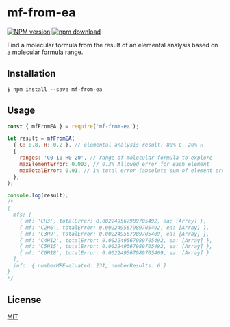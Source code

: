 # mf-from-ea

[![NPM version][npm-image]][npm-url]
[![npm download][download-image]][download-url]

Find a molecular formula from the result of an elemental analysis based on a molecular formula range.

## Installation

`$ npm install --save mf-from-ea`

## Usage

```js
const { mfFromEA } = require('mf-from-ea');

let result = mfFromEA(
  { C: 0.8, H: 0.2 }, // elemental analysis result: 80% C, 20% H
  {
    ranges: 'C0-10 H0-20', // range of molecular formula to explore
    maxElementError: 0.003, // 0.3% Allowed error for each element
    maxTotalError: 0.01, // 1% total error (absolute sum of element errors)
  },
);

console.log(result);
/*
{
  mfs: [
    { mf: 'CH3', totalError: 0.002249567989705492, ea: [Array] },
    { mf: 'C2H6', totalError: 0.002249567989705492, ea: [Array] },
    { mf: 'C3H9', totalError: 0.002249567989705409, ea: [Array] },
    { mf: 'C4H12', totalError: 0.002249567989705492, ea: [Array] },
    { mf: 'C5H15', totalError: 0.002249567989705492, ea: [Array] },
    { mf: 'C6H18', totalError: 0.002249567989705409, ea: [Array] }
  ],
  info: { numberMFEvaluated: 231, numberResults: 6 }
}
*/
```

## License

[MIT](./LICENSE)

[npm-image]: https://img.shields.io/npm/v/mf-from-ea.svg?style=flat-square
[npm-url]: https://www.npmjs.com/package/mf-from-ea
[download-image]: https://img.shields.io/npm/dm/mf-from-ea.svg?style=flat-square
[download-url]: https://www.npmjs.com/package/mf-from-ea
